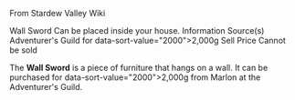 From Stardew Valley Wiki

Wall Sword Can be placed inside your house. Information Source(s) Adventurer's Guild for data-sort-value="2000"&gt;2,000g Sell Price Cannot be sold

The **Wall Sword** is a piece of furniture that hangs on a wall. It can be purchased for data-sort-value="2000"&gt;2,000g from Marlon at the Adventurer's Guild.